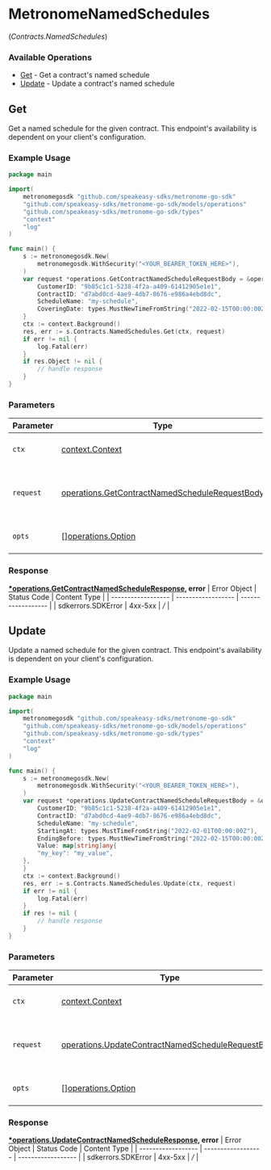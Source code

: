 # MetronomeNamedSchedules
(*Contracts.NamedSchedules*)

### Available Operations

* [Get](#get) - Get a contract's named schedule
* [Update](#update) - Update a contract's named schedule

## Get

Get a named schedule for the given contract. This endpoint's availability is dependent on your client's configuration.

### Example Usage

```go
package main

import(
	metronomegosdk "github.com/speakeasy-sdks/metronome-go-sdk"
	"github.com/speakeasy-sdks/metronome-go-sdk/models/operations"
	"github.com/speakeasy-sdks/metronome-go-sdk/types"
	"context"
	"log"
)

func main() {
    s := metronomegosdk.New(
        metronomegosdk.WithSecurity("<YOUR_BEARER_TOKEN_HERE>"),
    )
    var request *operations.GetContractNamedScheduleRequestBody = &operations.GetContractNamedScheduleRequestBody{
        CustomerID: "9b85c1c1-5238-4f2a-a409-61412905e1e1",
        ContractID: "d7abd0cd-4ae9-4db7-8676-e986a4ebd8dc",
        ScheduleName: "my-schedule",
        CoveringDate: types.MustNewTimeFromString("2022-02-15T00:00:00Z"),
    }
    ctx := context.Background()
    res, err := s.Contracts.NamedSchedules.Get(ctx, request)
    if err != nil {
        log.Fatal(err)
    }
    if res.Object != nil {
        // handle response
    }
}
```



### Parameters

| Parameter                                                                                                        | Type                                                                                                             | Required                                                                                                         | Description                                                                                                      |
| ---------------------------------------------------------------------------------------------------------------- | ---------------------------------------------------------------------------------------------------------------- | ---------------------------------------------------------------------------------------------------------------- | ---------------------------------------------------------------------------------------------------------------- |
| `ctx`                                                                                                            | [context.Context](https://pkg.go.dev/context#Context)                                                            | :heavy_check_mark:                                                                                               | The context to use for the request.                                                                              |
| `request`                                                                                                        | [operations.GetContractNamedScheduleRequestBody](../../models/operations/getcontractnamedschedulerequestbody.md) | :heavy_check_mark:                                                                                               | The request object to use for the request.                                                                       |
| `opts`                                                                                                           | [][operations.Option](../../models/operations/option.md)                                                         | :heavy_minus_sign:                                                                                               | The options for this request.                                                                                    |


### Response

**[*operations.GetContractNamedScheduleResponse](../../models/operations/getcontractnamedscheduleresponse.md), error**
| Error Object       | Status Code        | Content Type       |
| ------------------ | ------------------ | ------------------ |
| sdkerrors.SDKError | 4xx-5xx            | */*                |

## Update

Update a named schedule for the given contract. This endpoint's availability is dependent on your client's configuration.

### Example Usage

```go
package main

import(
	metronomegosdk "github.com/speakeasy-sdks/metronome-go-sdk"
	"github.com/speakeasy-sdks/metronome-go-sdk/models/operations"
	"github.com/speakeasy-sdks/metronome-go-sdk/types"
	"context"
	"log"
)

func main() {
    s := metronomegosdk.New(
        metronomegosdk.WithSecurity("<YOUR_BEARER_TOKEN_HERE>"),
    )
    var request *operations.UpdateContractNamedScheduleRequestBody = &operations.UpdateContractNamedScheduleRequestBody{
        CustomerID: "9b85c1c1-5238-4f2a-a409-61412905e1e1",
        ContractID: "d7abd0cd-4ae9-4db7-8676-e986a4ebd8dc",
        ScheduleName: "my-schedule",
        StartingAt: types.MustTimeFromString("2022-02-01T00:00:00Z"),
        EndingBefore: types.MustNewTimeFromString("2022-02-15T00:00:00Z"),
        Value: map[string]any{
        "my_key": "my_value",
    },
    }
    ctx := context.Background()
    res, err := s.Contracts.NamedSchedules.Update(ctx, request)
    if err != nil {
        log.Fatal(err)
    }
    if res != nil {
        // handle response
    }
}
```



### Parameters

| Parameter                                                                                                              | Type                                                                                                                   | Required                                                                                                               | Description                                                                                                            |
| ---------------------------------------------------------------------------------------------------------------------- | ---------------------------------------------------------------------------------------------------------------------- | ---------------------------------------------------------------------------------------------------------------------- | ---------------------------------------------------------------------------------------------------------------------- |
| `ctx`                                                                                                                  | [context.Context](https://pkg.go.dev/context#Context)                                                                  | :heavy_check_mark:                                                                                                     | The context to use for the request.                                                                                    |
| `request`                                                                                                              | [operations.UpdateContractNamedScheduleRequestBody](../../models/operations/updatecontractnamedschedulerequestbody.md) | :heavy_check_mark:                                                                                                     | The request object to use for the request.                                                                             |
| `opts`                                                                                                                 | [][operations.Option](../../models/operations/option.md)                                                               | :heavy_minus_sign:                                                                                                     | The options for this request.                                                                                          |


### Response

**[*operations.UpdateContractNamedScheduleResponse](../../models/operations/updatecontractnamedscheduleresponse.md), error**
| Error Object       | Status Code        | Content Type       |
| ------------------ | ------------------ | ------------------ |
| sdkerrors.SDKError | 4xx-5xx            | */*                |
